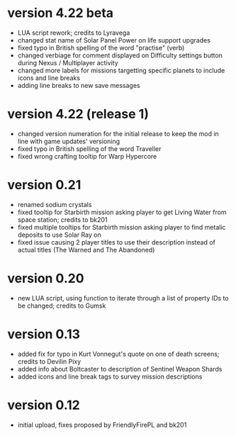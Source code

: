 # version 4.22 beta

* LUA script rework; credits to Lyravega
* changed stat name of Solar Panel Power on life support upgrades
* fixed typo in British spelling of the word "practise" (verb)
* changed verbiage for comment displayed on Difficulty settings button during Nexus / Multiplayer activity
* changed more labels for missions targetting specific planets to include icons and line breaks
* adding line breaks to new save messages

# version 4.22 (release 1)

* changed version numeration for the initial release to keep the mod in line with game updates' versioning
* fixed typo in British spelling of the word Traveller
* fixed wrong crafting tooltip for Warp Hypercore

# version 0.21

* renamed sodium crystals
* fixed tooltip for Starbirth mission asking player to get Living Water from space station; credits to bk201
* fixed multiple tooltips for Starbirth mission asking player to find metalic deposits to use Solar Ray on
* fixed issue causing 2 player titles to use their description instead of actual titles (The Warned and The Abandoned)

# version 0.20

* new LUA script, using function to iterate through a list of property IDs to be changed; credits to Gumsk

# version 0.13

* added fix for typo in Kurt Vonnegut's quote on one of death screens; credits to Devilin Pixy
* added info about Boltcaster to description of Sentinel Weapon Shards
* added icons and line break tags to survey mission descriptions

# version 0.12

* initial upload, fixes proposed by FriendlyFirePL and bk201
